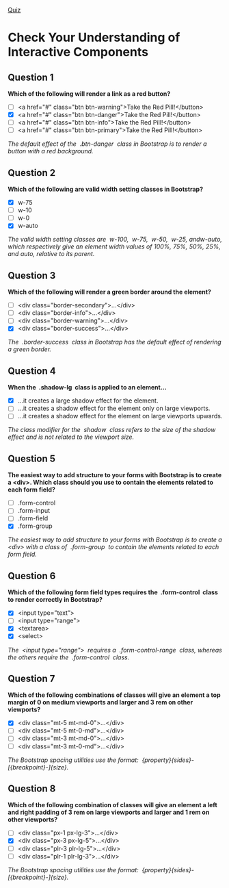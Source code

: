 [Quiz](https://openclassrooms.com/en/courses/5664281-create-responsive-websites-efficiently-with-bootstrap-4/exercises/3622)
# Check Your Understanding of Interactive Components

## Question 1
**Which of the following will render a link as a red button?**
- [ ] &lt;a href="#" class="btn btn-warning"&gt;Take the Red Pill!&lt;/button&gt;
- [x] &lt;a href="#" class="btn btn-danger"&gt;Take the Red Pill!&lt;/button&gt;
- [ ] &lt;a href="#" class="btn btn-info"&gt;Take the Red Pill!&lt;/button&gt;
- [ ] &lt;a href="#" class="btn btn-primary"&gt;Take the Red Pill!&lt;/button&gt;

_The default effect of the  .btn-danger  class in Bootstrap is to render a button with a red background._

## Question 2
**Which of the following are valid width setting classes in Bootstrap?**
- [x] w-75
- [ ] w-10
- [ ] w-0
- [x] w-auto

_The valid width setting classes are  w-100,  w-75,  w-50,  w-25, andw-auto, which respectively give an element width values of 100%, 75%, 50%, 25%, and auto, relative to its parent._

## Question 3
**Which of the following will render a green border around the element?**
- [ ] &lt;div class="border-secondary"&gt;...&lt;/div&gt;
- [ ] &lt;div class="border-info"&gt;...&lt;/div&gt;
- [ ] &lt;div class="border-warning"&gt;...&lt;/div&gt;
- [x] &lt;div class="border-success"&gt;...&lt;/div&gt;

_The  .border-success  class in Bootstrap has the default effect of rendering a green border._

## Question 4
**When the  .shadow-lg  class is applied to an element...**
- [x] ...it creates a large shadow effect for the element.
- [ ] ...it creates a shadow effect for the element only on large viewports.
- [ ] ...it creates a shadow effect for the element on large viewports upwards.

_The class modifier for the  shadow  class refers to the size of the shadow effect and is not related to the viewport size._

## Question 5
**The easiest way to add structure to your forms with Bootstrap is to create a &lt;div&gt;. Which class should you use to contain the elements related to each form field?**
- [ ] .form-control
- [ ] .form-input
- [ ] .form-field
- [x] .form-group

_The easiest way to add structure to your forms with Bootstrap is to create a &lt;div&gt; with a class of  .form-group  to contain the elements related to each form field._

## Question 6
**Which of the following form field types requires the  .form-control  class to render correctly in Bootstrap?**
- [x] &lt;input type=”text”&gt;
- [ ] &lt;input type="range"&gt;
- [x] &lt;textarea&gt;
- [x] &lt;select&gt;

_The  &lt;input type="range"&gt;  requires a  .form-control-range  class, whereas the others require the  .form-control  class._

## Question 7
**Which of the following combinations of classes will give an element a top margin of 0 on medium viewports and larger and 3 rem on other viewports?**
- [x] &lt;div class="mt-5 mt-md-0"&gt;...&lt;/div&gt;
- [ ] &lt;div class="mt-5 mt-0-md"&gt;...&lt;/div&gt;
- [ ] &lt;div class="mt-3 mt-md-0"&gt;...&lt;/div&gt;
- [ ] &lt;div class="mt-3 mt-0-md"&gt;...&lt;/div&gt;

_The Bootstrap spacing utilities use the format:  {property}{sides}-[{breakpoint}-]{size}._

## Question 8
**Which of the following combination of classes will give an element a left and right padding of 3 rem on large viewports and larger and 1 rem on other viewports?**
- [ ] &lt;div class="px-1 px-lg-3"&gt;...&lt;/div&gt;
- [x] &lt;div class="px-3 px-lg-5"&gt;...&lt;/div&gt;
- [ ] &lt;div class="plr-3 plr-lg-5"&gt;...&lt;/div&gt;
- [ ] &lt;div class="plr-1 plr-lg-3"&gt;...&lt;/div&gt;

_The Bootstrap spacing utilities use the format:  {property}{sides}-[{breakpoint}-]{size}._